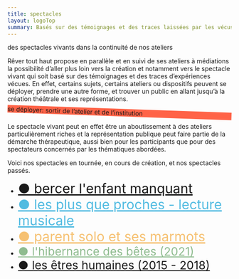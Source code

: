 ```yaml
---
title: spectacles
layout: logoTop
summary: Basés sur des témoignages et des traces laissées par les vécus, nos spectacles sont un prolongement de nos ateliers de création et traitent à leur manière théâtrale et musicale de thématiques contemporaines et de problématiques sociales et intimes.
---
```


<div class="Motto">des spectacles vivants dans la continuité de nos ateliers</div>

<p class="intro-text">Rêver tout haut propose en parallèle et en suivi de ses ateliers à médiations la possibilité d’aller plus loin vers la création et notamment vers le spectacle vivant qui soit basé sur des témoignages et des traces d’expériences vécues. En effet, certains sujets, certains ateliers ou dispositifs peuvent se déployer,  prendre une autre forme, et trouver un public en allant jusqu’à la création théâtrale et ses représentations.
</p>
<p class="shadow" style="transform:rotate(2deg); background-color:tomato">
   se déployer: sortir de l’atelier et de l’institution
</p>
<p class="intro-text">Le spectacle vivant peut en effet être un aboutissement à des ateliers particulièrement riches et la représentation publique peut faire partie de la démarche thérapeutique, aussi bien pour les participants que pour des spectateurs concernés par les thématiques abordées.
</p>
<p class="intro-text">Voici nos spectacles en tournée, en cours de création, et nos spectacles passés.

</p>

<ul class="CenterList">
  <li><a href="/bercer-l-enfant-manquant" style="color:color:hsl(171, 93%, 25%); font-size:30px">●&nbsp;bercer l'enfant manquant</a></li>
  <li><a href="lpqp-lecture-musicale" style="color:#51bbe1; font-size:30px">●&nbsp;les plus que proches - lecture musicale</a></li>
  <li><a href="/parent-solo-et-ses-marmots" style="color:#f6c172; font-size:30px">●&nbsp;parent solo et ses marmots</a></li>
  <li><a href="l-hibernance-des-betes" style="font-size:26px; color:hsl(120,25.1%,64.9%)">●&nbsp;l'hibernance des bêtes (2021)</a></li> 
  <li><a href="les-etres-humaines" style="font-size:26px">●&nbsp;les êtres humaines (2015 - 2018)</a></li>
       
</ul>

